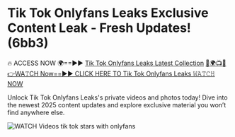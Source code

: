 # Tik Tok Onlyfans Leaks Exclusive Content Leak - Fresh Updates! (6bb3)

🔥 ACCESS NOW 🌍==►► <a href="https://tinyurl.com/3fjeunct" rel="nofollow">Tik Tok Onlyfans Leaks Latest Collection</a></h3>
[🔴🌍📺📱👉WA𝚃CH Now==►► CLICK HERE TO Tik Tok Onlyfans Leaks 𝚆𝙰𝚃𝙲𝙷 NOW](https://tinyurl.com/3fjeunct)

Unlock Tik Tok Onlyfans Leaks's private videos and photos today! Dive into the newest 2025 content updates and explore exclusive material you won’t find anywhere else.


<a href="https://tinyurl.com/3fjeunct" rel="nofollow" data-target="animated-image.originalLink"><img src="https://camo.githubusercontent.com/8a4f000d20f83aca3bf7ec5f350d767afa0574a8a352519fd8cfa583a6f93a33/68747470733a2f2f692e696d6775722e636f6d2f644a486b345a712e676966" alt="WATCH Videos" data-canonical-src="https://i.imgur.com/dJHk4Zq.gif" style="max-width: 100%; display: inline-block;" data-target="animated-image.originalImage"></a>
tik tok stars with onlyfans